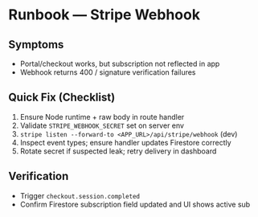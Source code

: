 # Runbook — Stripe Webhook

## Symptoms
- Portal/checkout works, but subscription not reflected in app
- Webhook returns 400 / signature verification failures

## Quick Fix (Checklist)
1. Ensure Node runtime + raw body in route handler
2. Validate `STRIPE_WEBHOOK_SECRET` set on server env
3. `stripe listen --forward-to <APP_URL>/api/stripe/webhook` (dev)
4. Inspect event types; ensure handler updates Firestore correctly
5. Rotate secret if suspected leak; retry delivery in dashboard

## Verification
- Trigger `checkout.session.completed`
- Confirm Firestore subscription field updated and UI shows active sub
